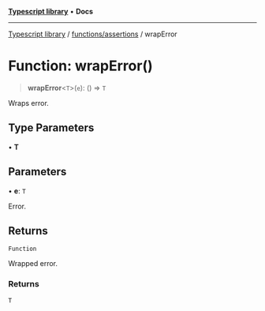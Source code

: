 [**Typescript library**](../../../index.md) • **Docs**

***

[Typescript library](../../../modules.md) / [functions/assertions](../index.md) / wrapError

# Function: wrapError()

> **wrapError**\<`T`\>(`e`): () => `T`

Wraps error.

## Type Parameters

• **T**

## Parameters

• **e**: `T`

Error.

## Returns

`Function`

Wrapped error.

### Returns

`T`
